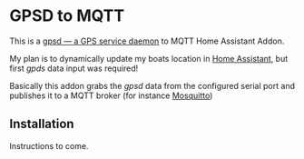 # GPSD to MQTT

This is a [gpsd — a GPS service daemon](https://gpsd.gitlab.io/gpsd/) to MQTT Home Assistant Addon.

My plan is to dynamically update my boats location in [Home Assistant](https://www.home-assistant.io/), but first *gpds* data input was required!

Basically this addon grabs the *gpsd* data from the configured serial port and publishes it to a MQTT broker (for instance [Mosquitto](https://mosquitto.org/))

## Installation

Instructions to come.
